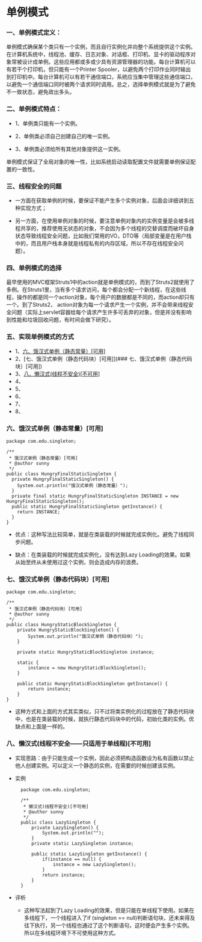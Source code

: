 # 单例模式

### 一、单例模式定义：

单例模式确保某个类只有一个实例，而且自行实例化并向整个系统提供这个实例。在计算机系统中，线程池、缓存、日志对象、对话框、打印机、显卡的驱动程序对象常被设计成单例。这些应用都或多或少具有资源管理器的功能。每台计算机可以有若干个打印机，但只能有一个Printer Spooler，以避免两个打印作业同时输出到打印机中。每台计算机可以有若干通信端口，系统应当集中管理这些通信端口，以避免一个通信端口同时被两个请求同时调用。总之，选择单例模式就是为了避免不一致状态，避免政出多头。

### 二、单例模式特点：

* 1、单例类只能有一个实例。

* 2、单例类必须自己创建自己的唯一实例。

* 3、单例类必须给所有其他对象提供这一实例。

单例模式保证了全局对象的唯一性，比如系统启动读取配置文件就需要单例保证配置的一致性。

### 三、线程安全的问题

* 一方面在获取单例的时候，要保证不能产生多个实例对象，后面会详细讲到五种实现方式；

* 另一方面，在使用单例对象的时候，要注意单例对象内的实例变量是会被多线程共享的，推荐使用无状态的对象，不会因为多个线程的交替调度而破坏自身状态导致线程安全问题，比如我们常用的VO，DTO等（局部变量是在用户栈中的，而且用户栈本身就是线程私有的内存区域，所以不存在线程安全问题）。

### 四、单例模式的选择

最早使用的MVC框架Struts1中的action就是单例模式的，而到了Struts2就使用了多例。在Struts1里，当有多个请求访问，每个都会分配一个新线程，在这些线程，操作的都是同一个action对象，每个用户的数据都是不同的，而action却只有一个。到了Struts2， action对象为每一个请求产生一个实例，并不会带来线程安全问题（实际上servlet容器给每个请求产生许多可丢弃的对象，但是并没有影响到性能和垃圾回收问题，有时间会做下研究）。

### 五、实现单例模式的方式

* 1、[六、饿汉式单例（静态常量）[可用]](#)
* 2、[七、饿汉式单例（静态代码块）[可用]](### 七、饿汉式单例（静态代码块）[可用])
* 3、[八、懒汉式(线程不安全)[不可用]](#八、懒汉式(线程不安全)[不可用])
* 4、[]()
* 5、[]()
* 6、[]()
* 7、[]()
* 8、[]()


### 六、饿汉式单例（静态常量）[可用]

    package com.edu.singleton;

    /**
     * 饿汉式单例（静态常量）[可用]
     * @author sunny
     */
    public class HungryFinalStaticSingleton {
      private HungryFinalStaticSingleton() {
        System.out.println("饿汉式单例（静态常量）");
      }
      private final static HungryFinalStaticSingleton INSTANCE = new HungryFinalStaticSingleton();
      public static HungryFinalStaticSingleton getInstance() {
        return INSTANCE;
      }
    }

* 优点：这种写法比较简单，就是在类装载的时候就完成实例化。避免了线程同步问题。

* 缺点：在类装载的时候就完成实例化，没有达到Lazy Loading的效果。如果从始至终从未使用过这个实例，则会造成内存的浪费。

### 七、饿汉式单例（静态代码块）[可用]

	package com.edu.singleton;

	/**
	 * 饿汉式单例（静态代码块）[可用]
	 * @author sunny
	 */
	public class HungryStaticBlockSingleton {
		private HungryStaticBlockSingleton() {
			System.out.println("饿汉式单例（静态代码块）");
		}

		private static HungryStaticBlockSingleton instance;

		static {
			instance = new HungryStaticBlockSingleton();
		}

		public static HungryStaticBlockSingleton getInstance() {
			return instance;
		}
	}

* 这种方式和上面的方式其实类似，只不过将类实例化的过程放在了静态代码块中，也是在类装载的时候，就执行静态代码块中的代码，初始化类的实例。优缺点和上面是一样的。

### 八、懒汉式(线程不安全——只适用于单线程)[不可用]

* 实现思路：由于只能生成一个实例，因此必须把构造函数设为私有函数以禁止他人创建实例。可以定义一个静态的实例，在需要的时候创建该实例。

* 实例

		package com.edu.singleton;

		/**
		 * 懒汉式(线程不安全)[不可用]
		 * @author sunny
		 */
		public class LazySingleton {
			private LazySingleton() {
				System.out.println("");
			}
			private static LazySingleton instance;

			public static LazySingleton getInstance() {
				if(instance == null) {
					instance = new LazySingleton();
				}
				return instance;
			}
		}

	
* 评析

	* 这种写法起到了Lazy Loading的效果，但是只能在单线程下使用。如果在多线程下，一个线程进入了if (singleton == null)判断语句块，还未来得及往下执行，另一个线程也通过了这个判断语句，这时便会产生多个实例。所以在多线程环境下不可使用这种方式。

	 














































